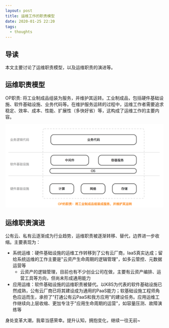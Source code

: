 ```yaml
---
layout: post
title: 运维工作的职责模型
date: 2020-01-25 22:20
tags:
  - thoughts
---
```


## 导读
本文主要讨论了运维职责模型，以及运维职责的演进等。

## 运维职责模型
OP职责: 将工业制成品组装为服务，并维护其运转。工业制成品，包括硬件基础设施、软件基础设施、业务代码等。在维护服务运转的过程中，运维工作者需要追求稳定、效率、成本、性能、扩展性（多快好省）等，这构成了运维工作的主要内容。

![page.png](https://raw.githubusercontent.com/niean/niean.github.io/master/images/20200125/op-model.png)

## 运维职责演进
公有云、私有云逐渐成为行业趋势，运维职责被逐渐转移、替代，边界进一步收缩。主要表现为：

- 系统运维：硬件基础设施的运维工作转移到了公有云厂商，IaaS真实达成；留给系统运维的工作主要是"云资产生命周期的逻辑管理"，如多云管控、元数据运营等
    - 云资产的逻辑管理，目前也有不少创业公司在做，主要有云资产编排、运营工具等方向，但尚未形成通用能力
- 应用运维：软件基础设施的运维职责被替代。以K8S为代表的软件基础设施已然成熟，公有云厂商已将其建设成为通用的PaaS能力；软基础设施工程师角色应运而生，承担了"打通公有云PaaS和我方应用"的建设任务。应用运维工作继续向上层收缩、更加专注于"应用生命周期的运营"，如容量压测、故障演练等

身处变革大潮，我辈当感荣幸。提升认知，拥抱变化，继续一往无前~
